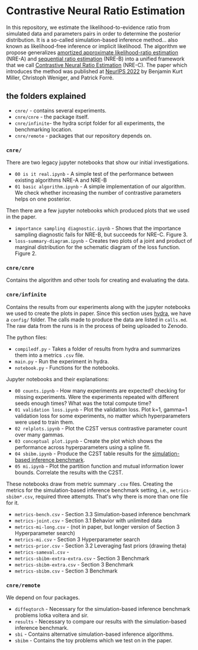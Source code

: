 # Contrastive Neural Ratio Estimation
In this repository, we estimate the likelihood-to-evidence ratio from simulated data and parameters pairs in order to determine the posterior distribution. It is a so-called simulation-based inference method... also known as likelihood-free inference or implicit likelihood. The algorithm we propose generalizes [amortized approximate likelihood-ratio estimation](https://arxiv.org/abs/1903.04057) (NRE-A) and [sequential ratio estimation](https://arxiv.org/abs/2002.03712) (NRE-B) into a unified framework that we call [Contrastive Neural Ratio Estimation](https://arxiv.org/abs/2210.06170) (NRE-C). The paper which introduces the method was published at [NeurIPS 2022](https://neurips.cc/virtual/2022/poster/54994) by Benjamin Kurt Miller, Christoph Weniger, and Patrick Forré.

## the folders explained
- `cnre/` - contains several experiments.
- `cnre/cnre` - the package itself.
- `cnre/infinite`- the hydra script folder for all experiments, the benchmarking location.
- `cnre/remote` - packages that our repository depends on.

### `cnre/`
There are two legacy jupyter notebooks that show our initial investigations.
- `00 is it real.ipynb` - A simple test of the performance between existing algorithms NRE-A and NRE-B
- `01 basic algorithm.ipynb` - A simple implementation of our algorithm. We check whether increasing the number of contrastive parameters helps on one posterior.

Then there are a few jupyter notebooks which produced plots that we used in the paper.
- `importance sampling diagnostic.ipynb` - Shows that the importance sampling diagnostic fails for NRE-B, but succeeds for NRE-C. Figure 3.
- `loss-summary-diagram.ipynb` - Creates two plots of a joint and product of marginal distribution for the schematic diagram of the loss function. Figure 2.

### `cnre/cnre`
Contains the algorithm and other tools for creating and evaluating the data.

### `cnre/infinite`
Contains the results from our experiments along with the jupyter notebooks we used to create the plots in paper. Since this section uses [hydra](https://hydra.cc/), we have a `config/` folder. The calls made to produce the data are listed in `calls.md`. The raw data from the runs is in the process of being uploaded to Zenodo.

The python files:
- `compiledf.py` - Takes a folder of results from hydra and summarizes them into a metrics `.csv` file.
- `main.py` - Run the experiment in hydra.
- `notebook.py` - Functions for the notebooks.

Jupyter notebooks and their explanations:
- `00 counts.ipynb` - How many experiments are expected? checking for missing experiments. Were the experiments repeated with different seeds enough times? What was the total compute time?
- `01 validation loss.ipynb` - Plot the validation loss. Plot k=1, gamma=1 validation loss for some experiments, no matter which hyperparameters were used to train them.
- `02 relplots.ipynb` - Plot the C2ST versus contrastive parameter count over many gammas.
- `03 conceptual plot.ipynb` - Create the plot which shows the performance across hyperparameters using a spline fit.
- `04 sbibm.ipynb` - Produce the C2ST table results for the [simulation-based inference benchmark](https://arxiv.org/abs/2101.04653).
- `05 mi.ipynb` - Plot the partition function and mutual information lower bounds. Correlate the results with the C2ST.

These notebooks draw from metric summary `.csv` files. Creating the metrics for the simulation-based inference benchmark setting, i.e., `metrics-sbibm*.csv`, required three attempts. That's why there is more than one file for it.
- `metrics-bench.csv` - Section 3.3 Simulation-based inference benchmark
- `metrics-joint.csv` - Section 3.1 Behavior with unlimited data
- `metrics-mi-long.csv` - (not in paper, but longer version of Section 3 Hyperparameter search)
- `metrics-mi.csv` - Section 3 Hyperparameter search
- `metrics-prior.csv` - Section 3.2 Leveraging fast priors (drawing theta)
- `metrics-sameval.csv` -
- `metrics-sbibm-extra-extra.csv` - Section 3 Benchmark
- `metrics-sbibm-extra.csv` - Section 3 Benchmark
- `metrics-sbibm.csv` - Section 3 Benchmark

### `cnre/remote`
We depend on four packages.
- `diffeqtorch` - Necessary for the simulation-based inference benchmark problems lotka voltera and sir.
- `results` - Necessary to compare our results with the simulation-based inference benchmark.
- `sbi` - Contains alternative simulation-based inference algorithms.
- `sbibm` - Contains the toy problems which we test on in the paper.
